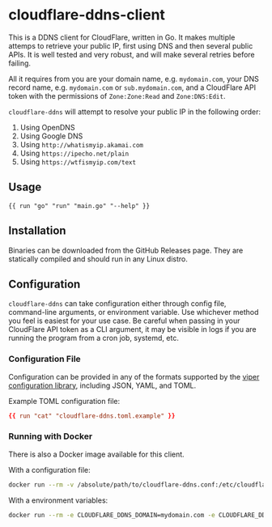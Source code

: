 # cloudflare-ddns-client
This is a DDNS client for CloudFlare, written in Go. It makes multiple attemps to retrieve your public IP, first using DNS and then several public APIs. It is well tested and very robust, and will make several retries before failing.

All it requires from you are your domain name, e.g. `mydomain.com`, your DNS record name, e.g. `mydomain.com` or `sub.mydomain.com`, and a CloudFlare API token with the permissions of `Zone:Zone:Read` and `Zone:DNS:Edit`.

`cloudflare-ddns` will attempt to resolve your public IP in the following order:
 1. Using OpenDNS
 2. Using Google DNS
 3. Using `http://whatismyip.akamai.com`
 4. Using `https://ipecho.net/plain`
 5. Using `https://wtfismyip.com/text`

## Usage
```
{{ run "go" "run" "main.go" "--help" }}
```

## Installation
Binaries can be downloaded from the GitHub Releases page. They are statically compiled and should run in any Linux distro.

## Configuration

`cloudflare-ddns` can take configuration either through config file, command-line arguments, or environment variable. Use whichever method you feel is easiest for your use case. Be careful when passing in your CloudFlare API token as a CLI argument, it may be visible in logs if you are running the program from a cron job, systemd, etc.

### Configuration File
Configuration can be provided in any of the formats supported by the [viper configuration library](https://github.com/spf13/viper), including JSON, YAML, and TOML.

Example TOML configuration file:
```toml
{{ run "cat" "cloudflare-ddns.toml.example" }}
```

### Running with Docker
There is also a Docker image available for this client.

With a configuration file:
```sh
docker run --rm -v /absolute/path/to/cloudflare-ddns.conf:/etc/cloudflare-ddns.conf mattolenik/cloudflare-ddns-client
```

With a environment variables:
```sh
docker run --rm -e CLOUDFLARE_DDNS_DOMAIN=mydomain.com -e CLOUDFLARE_DDNS_RECORD=sub.mydomain.com -e CLOUDFLARE_DDNS_TOKEN=<your-cloudflare-api-token> mattolenik/cloudflare-ddns-client
```